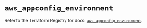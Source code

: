 # `aws_appconfig_environment`

Refer to the Terraform Registry for docs: [`aws_appconfig_environment`](https://registry.terraform.io/providers/hashicorp/aws/5.62.0/docs/resources/appconfig_environment).
